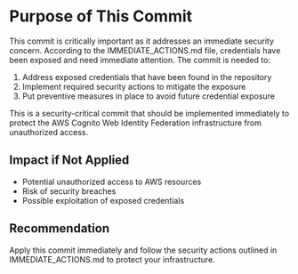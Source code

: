 # Purpose of This Commit

This commit is critically important as it addresses an immediate security concern. According to the IMMEDIATE_ACTIONS.md file, credentials have been exposed and need immediate attention. The commit is needed to:

1. Address exposed credentials that have been found in the repository
2. Implement required security actions to mitigate the exposure
3. Put preventive measures in place to avoid future credential exposure

This is a security-critical commit that should be implemented immediately to protect the AWS Cognito Web Identity Federation infrastructure from unauthorized access.

## Impact if Not Applied
- Potential unauthorized access to AWS resources
- Risk of security breaches
- Possible exploitation of exposed credentials

## Recommendation
Apply this commit immediately and follow the security actions outlined in IMMEDIATE_ACTIONS.md to protect your infrastructure.
